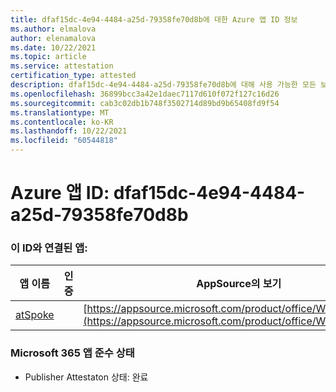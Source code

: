 ```yaml
---
title: dfaf15dc-4e94-4484-a25d-79358fe70d8b에 대한 Azure 앱 ID 정보
ms.author: elmalova
author: elenamalova
ms.date: 10/22/2021
ms.topic: article
ms.service: attestation
certification_type: attested
description: dfaf15dc-4e94-4484-a25d-79358fe70d8b에 대해 사용 가능한 모든 보안 및 규정 준수 정보입니다.
ms.openlocfilehash: 36899bcc3a42e1daec7117d610f072f127c16d26
ms.sourcegitcommit: cab3c02db1b748f3502714d89bd9b65408fd9f54
ms.translationtype: MT
ms.contentlocale: ko-KR
ms.lasthandoff: 10/22/2021
ms.locfileid: "60544818"
---
```

# <a name="azure-app-id-dfaf15dc-4e94-4484-a25d-79358fe70d8b"></a>Azure 앱 ID: dfaf15dc-4e94-4484-a25d-79358fe70d8b


### <a name="apps-associated-with-this-id"></a>이 ID와 연결된 앱:
| **앱 이름** | **인증** | **AppSource의 보기** |
|--------------|---------------|-----------------------|
| [atSpoke](https://docs.microsoft.com/microsoft-365-app-certification/forward/WA200001454) |  | [https://appsource.microsoft.com/product/office/WA200001454](https://appsource.microsoft.com/product/office/WA200001454) |

### <a name="microsoft-365-app-compliance-status"></a>Microsoft 365 앱 준수 상태
- Publisher Attestaton 상태: 완료
